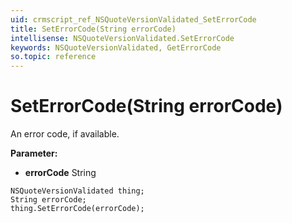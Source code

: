 ```yaml
---
uid: crmscript_ref_NSQuoteVersionValidated_SetErrorCode
title: SetErrorCode(String errorCode)
intellisense: NSQuoteVersionValidated.SetErrorCode
keywords: NSQuoteVersionValidated, GetErrorCode
so.topic: reference
---
```


# SetErrorCode(String errorCode)

An error code, if available.

**Parameter:** 
 - **errorCode** String

```crmscript
NSQuoteVersionValidated thing;
String errorCode;
thing.SetErrorCode(errorCode);
```

